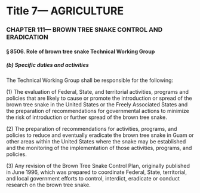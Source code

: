 
# Title 7— AGRICULTURE
### CHAPTER 111— BROWN TREE SNAKE CONTROL AND ERADICATION
#### § 8506. Role of brown tree snake Technical Working Group
##### (b) Specific duties and activities

The Technical Working Group shall be responsible for the following:

(1) The evaluation of Federal, State, and territorial activities, programs and policies that are likely to cause or promote the introduction or spread of the brown tree snake in the United States or the Freely Associated States and the preparation of recommendations for governmental actions to minimize the risk of introduction or further spread of the brown tree snake.

(2) The preparation of recommendations for activities, programs, and policies to reduce and eventually eradicate the brown tree snake in Guam or other areas within the United States where the snake may be established and the monitoring of the implementation of those activities, programs, and policies.

(3) Any revision of the Brown Tree Snake Control Plan, originally published in June 1996, which was prepared to coordinate Federal, State, territorial, and local government efforts to control, interdict, eradicate or conduct research on the brown tree snake.
